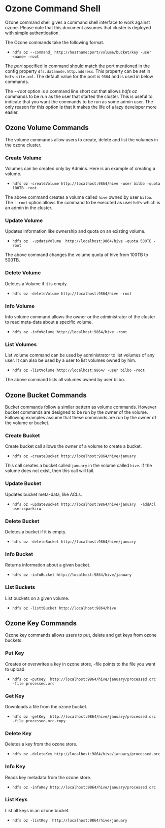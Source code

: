 <!---
  Licensed under the Apache License, Version 2.0 (the "License");
  you may not use this file except in compliance with the License.
  You may obtain a copy of the License at

   http://www.apache.org/licenses/LICENSE-2.0

  Unless required by applicable law or agreed to in writing, software
  distributed under the License is distributed on an "AS IS" BASIS,
  WITHOUT WARRANTIES OR CONDITIONS OF ANY KIND, either express or implied.
  See the License for the specific language governing permissions and
  limitations under the License. See accompanying LICENSE file.
-->

Ozone Command Shell
===================

Ozone command shell gives a command shell interface to work against ozone.
Please note that this  document assumes that cluster is deployed
with simple authentication.

The Ozone commands take the following format.

* `hdfs oz --command_ http://hostname:port/volume/bucket/key -user
<name> -root`

The *port* specified in command should match the port mentioned in the config
property `dfs.datanode.http.address`. This property can be set in `hdfs-site.xml`.
The default value for the port is `9864` and is used in below commands.

The *--root* option is a command line short cut that allows *hdfs oz*
commands to be run as the user that started the cluster. This is useful to
indicate that you want the commands to be run as some admin user. The only
reason for this option is that it makes the life of a lazy developer more
easier.

Ozone Volume Commands
--------------------

The volume commands allow users to create, delete and list the volumes in the
ozone cluster.

### Create Volume

Volumes can be created only by Admins. Here is an example of creating a volume.

* `hdfs oz -createVolume http://localhost:9864/hive -user bilbo -quota
100TB -root`

The above command creates a volume called `hive` owned by user `bilbo`. The
`--root` option allows the command to be executed as user `hdfs` which is an
admin in the cluster.

### Update Volume

Updates information like ownership and quota on an existing volume.

* `hdfs oz  -updateVolume  http://localhost:9864/hive -quota 500TB -root`

The above command changes the volume quota of hive from 100TB to 500TB.

### Delete Volume
Deletes a Volume if it is empty.

* `hdfs oz -deleteVolume http://localhost:9864/hive -root`


### Info Volume
Info volume command allows the owner or the administrator of the cluster to read meta-data about a specific volume.

* `hdfs oz -infoVolume http://localhost:9864/hive -root`

### List Volumes

List volume command can be used by administrator to list volumes of any user. It can also be used by a user to list volumes owned by him.

* `hdfs oz -listVolume http://localhost:9864/ -user bilbo -root`

The above command lists all volumes owned by user bilbo.

Ozone Bucket Commands
--------------------

Bucket commands follow a similar pattern as volume commands. However bucket commands are designed to be run by the owner of the volume.
Following examples assume that these commands are run by the owner of the volume or bucket.


### Create Bucket

Create bucket call allows the owner of a volume to create a bucket.

* `hdfs oz -createBucket http://localhost:9864/hive/january`

This call creates a bucket called `january` in the volume called `hive`. If
the volume does not exist, then this call will fail.


### Update Bucket
Updates bucket meta-data, like ACLs.

* `hdfs oz -updateBucket http://localhost:9864/hive/january  -addAcl
user:spark:rw`

### Delete Bucket
Deletes a bucket if it is empty.

* `hdfs oz -deleteBucket http://localhost:9864/hive/january`

### Info Bucket
Returns information about a given bucket.

* `hdfs oz -infoBucket http://localhost:9864/hive/january`

### List Buckets
List buckets on a given volume.

* `hdfs oz -listtBucket http://localhost:9864/hive`

Ozone Key Commands
------------------

Ozone key commands allows users to put, delete and get keys from ozone buckets.

### Put Key
Creates or overwrites a key in ozone store, -file points to the file you want
to upload.

* `hdfs oz -putKey  http://localhost:9864/hive/january/processed.orc  -file
processed.orc`

### Get Key
Downloads a file from the ozone bucket.

* `hdfs oz -getKey  http://localhost:9864/hive/january/processed.orc  -file
  processed.orc.copy`

### Delete Key
Deletes a key  from the ozone store.

* `hdfs oz -deleteKey http://localhost:9864/hive/january/processed.orc`

### Info Key
Reads  key metadata from the ozone store.

* `hdfs oz -infoKey http://localhost:9864/hive/january/processed.orc`

### List Keys
List all keys in an ozone bucket.

* `hdfs oz -listKey  http://localhost:9864/hive/january`

